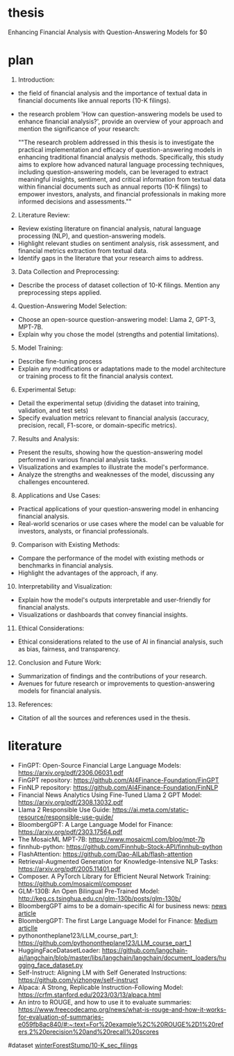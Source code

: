 # thesis
Enhancing Financial Analysis with Question-Answering Models for $0


# plan
1. Introduction:
* the field of financial analysis and the importance of textual data in financial documents like annual reports (10-K filings).
* the research problem 'How can question-answering models be used to enhance financial analysis?', provide an overview of your approach and mention the significance of your research:

  ""The research problem addressed in this thesis is to investigate the practical implementation and efficacy of question-answering models in enhancing traditional financial analysis methods. Specifically, this study aims to explore how advanced natural language processing techniques, including question-answering models, can be leveraged to extract meaningful insights, sentiment, and critical information from textual data within financial documents such as annual reports (10-K filings) to empower investors, analysts, and financial professionals in making more informed decisions and assessments.""

2. Literature Review:
* Review existing literature on financial analysis, natural language processing (NLP), and question-answering models.
* Highlight relevant studies on sentiment analysis, risk assessment, and financial metrics extraction from textual data.
* Identify gaps in the literature that your research aims to address.

3. Data Collection and Preprocessing:
* Describe the process of dataset collection of 10-K filings. Mention any preprocessing steps applied.

4. Question-Answering Model Selection:
* Choose an open-source question-answering model: Llama 2, GPT-3, MPT-7B.
* Explain why you chose the model (strengths and potential limitations).

5. Model Training:
* Describe fine-tuning process
* Explain any modifications or adaptations made to the model architecture or training process to fit the financial analysis context.

6. Experimental Setup:
* Detail the experimental setup (dividing the dataset into training, validation, and test sets)
* Specify evaluation metrics relevant to financial analysis (accuracy, precision, recall, F1-score, or domain-specific metrics).

7. Results and Analysis:
* Present the results, showing how the question-answering model performed in various financial analysis tasks.
* Visualizations and examples to illustrate the model's performance.
* Analyze the strengths and weaknesses of the model, discussing any challenges encountered.

8. Applications and Use Cases:
* Practical applications of your question-answering model in enhancing financial analysis.
* Real-world scenarios or use cases where the model can be valuable for investors, analysts, or financial professionals.

9. Comparison with Existing Methods:
* Compare the performance of the model with existing methods or benchmarks in financial analysis.
* Highlight the advantages of the approach, if any.

10. Interpretability and Visualization:
* Explain how the model's outputs interpretable and user-friendly for financial analysts.
* Visualizations or dashboards that convey financial insights.

11. Ethical Considerations:
* Ethical considerations related to the use of AI in financial analysis, such as bias, fairness, and transparency.

12. Conclusion and Future Work:
* Summarization of findings and the contributions of your research.
* Avenues for future research or improvements to question-answering models for financial analysis.

13. References:
* Citation of all the sources and references used in the thesis.


# literature
* FinGPT: Open-Source Financial Large Language Models: https://arxiv.org/pdf/2306.06031.pdf
* FinGPT repository: https://github.com/AI4Finance-Foundation/FinGPT
* FinNLP repository: https://github.com/AI4Finance-Foundation/FinNLP
* Financial News Analytics Using Fine-Tuned Llama 2 GPT Model: https://arxiv.org/pdf/2308.13032.pdf
* Llama 2 Responsible Use Guide: https://ai.meta.com/static-resource/responsible-use-guide/
* BloombergGPT: A Large Language Model for Finance: https://arxiv.org/pdf/2303.17564.pdf
* The MosaicML MPT-7B: https://www.mosaicml.com/blog/mpt-7b
* finnhub-python: https://github.com/Finnhub-Stock-API/finnhub-python
* FlashAttention: https://github.com/Dao-AILab/flash-attention
* Retrieval-Augmented Generation for Knowledge-Intensive NLP Tasks: https://arxiv.org/pdf/2005.11401.pdf
* Composer. A PyTorch Library for Efficient Neural Network Training: https://github.com/mosaicml/composer
* GLM-130B: An Open Bilingual Pre-Trained Model: http://keg.cs.tsinghua.edu.cn/glm-130b/posts/glm-130b/
* BloombergGPT aims to be a domain-specific AI for business news: [news article](https://www.niemanlab.org/2023/04/what-if-chatgpt-was-trained-on-decades-of-financial-news-and-data-bloomberggpt-aims-to-be-a-domain-specific-ai-for-business-news/)
* BloombergGPT: The first Large Language Model for Finance: [Medium articlle](https://medium.com/codex/bloomberggpt-the-first-large-language-model-for-finance-61cc92075075)
* pythonontheplane123/LLM_course_part_1: https://github.com/pythonontheplane123/LLM_course_part_1
* HuggingFaceDatasetLoader: https://github.com/langchain-ai/langchain/blob/master/libs/langchain/langchain/document_loaders/hugging_face_dataset.py
* Self-Instruct: Aligning LM with Self Generated Instructions: https://github.com/yizhongw/self-instruct
* Alpaca: A Strong, Replicable Instruction-Following Model: https://crfm.stanford.edu/2023/03/13/alpaca.html
* An intro to ROUGE, and how to use it to evaluate summaries: https://www.freecodecamp.org/news/what-is-rouge-and-how-it-works-for-evaluation-of-summaries-e059fb8ac840/#:~:text=For%20example%2C%20ROUGE%2D1%20refers,2%20precision%20and%20recall%20scores


#dataset
[winterForestStump/10-K_sec_filings](https://huggingface.co/datasets/winterForestStump/10-K_sec_filings)
